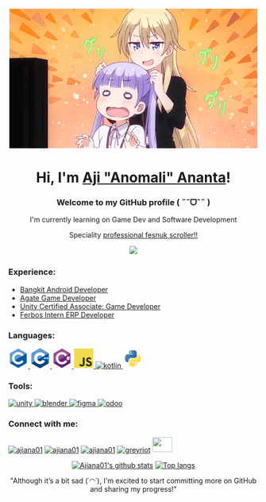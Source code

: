 <p align="center">
   <img src="new-game.gif" alt="Banner">
</p>

<h1 align="center">Hi, I'm <a href="#">Aji "Anomali" Ananta</a>!</h1>
<h3 align="center">Welcome to my GitHub profile ( ˶ˆᗜˆ˵ )</h3>

<p align="center">I'm currently learning on Game Dev and Software Development</p>
<p align="center">Speciality <a href="https://www.facebook.com/groups/1032515944638255">professional fesnuk scroller!!</a></p>
<p align="center"><img src="https://user-images.githubusercontent.com/74038190/235294010-ec412ef5-e3da-4efa-b1d4-0ab4d4638755.gif" width="40"> </p>


<h3 align="left">Experience:</h3>
<ul>
   <li><a href="https://www.dicoding.com/programs/bangkit" target="_blank">Bangkit Android Developer</a></li>
   <li><a href="https://academy.agate.id/" target="_blank">Agate Game Developer</a></li>
   <li><a href="https://www.credly.com/badges/f9520387-779d-4ac5-9cb7-4d17667f8a9c" target="_blank">Unity Certified Associate: Game Developer</a></li>
   <li><a href="https://ferbos-software.com/" target="_blank">Ferbos Intern ERP Developer</a></li>
</ul>

<h3 align="left">Languages:</h3>
<p align="left">
  <a href="https://www.cprogramming.com/" target="_blank" rel="noreferrer"> <img src="https://raw.githubusercontent.com/devicons/devicon/master/icons/c/c-original.svg" alt="c" width="40" height="40"/> </a>
  <a href="https://www.w3schools.com/cpp/" target="_blank" rel="noreferrer"> <img src="https://raw.githubusercontent.com/devicons/devicon/master/icons/cplusplus/cplusplus-original.svg" alt="cplusplus" width="40" height="40"/> </a>
  <a href="https://www.w3schools.com/cs/" target="_blank" rel="noreferrer"> <img src="https://raw.githubusercontent.com/devicons/devicon/master/icons/csharp/csharp-original.svg" alt="csharp" width="40" height="40"/> </a>
  <a href="https://developer.mozilla.org/en-US/docs/Web/JavaScript" target="_blank" rel="noreferrer"> <img src="https://raw.githubusercontent.com/devicons/devicon/master/icons/javascript/javascript-original.svg" alt="javascript" width="40" height="40"/> </a>
  <a href="https://kotlinlang.org" target="_blank" rel="noreferrer"> <img src="https://www.vectorlogo.zone/logos/kotlinlang/kotlinlang-icon.svg" alt="kotlin" width="40" height="40"/> </a>
  <a href="https://www.python.org" target="_blank" rel="noreferrer"> <img src="https://raw.githubusercontent.com/devicons/devicon/master/icons/python/python-original.svg" alt="python" width="40" height="40"/> </a>  </p>

<h3 align="left">Tools:</h3>
<p align="left">
  <a href="https://unity.com/" target="_blank" rel="noreferrer"> <img src="https://www.vectorlogo.zone/logos/unity3d/unity3d-icon.svg" alt="unity" width="40" height="40"/> </a>
  <a href="https://www.blender.org/" target="_blank" rel="noreferrer"> <img src="https://download.blender.org/branding/community/blender_community_badge_white.svg" alt="blender" width="40" height="40"/> </a>
  <a href="https://www.figma.com/" target="_blank" rel="noreferrer"> <img src="https://www.vectorlogo.zone/logos/figma/figma-icon.svg" alt="figma" width="40" height="40"/> </a>
  <a href="https://www.odoo.com/" target="_blank" rel="noreferrer"> <img src="https://odoocdn.com/openerp_website/static/src/img/assets/png/odoo_logo.png" alt="odoo" width="100" height="40"/> </a>
</p>

<h3 align="left">Connect with me:</h3>
<p align="left">
<a href="https://linkedin.com/in/ajiana01" target="blank"><img align="center" src="https://raw.githubusercontent.com/rahuldkjain/github-profile-readme-generator/master/src/images/icons/Social/linked-in-alt.svg" alt="ajiana01" height="30" width="40" /></a>
<a href="https://fb.com/ajiana01" target="blank"><img align="center" src="https://raw.githubusercontent.com/rahuldkjain/github-profile-readme-generator/master/src/images/icons/Social/facebook.svg" alt="ajiana01" height="30" width="40" /></a>
<a href="https://instagram.com/ajiana01" target="blank"><img align="center" src="https://raw.githubusercontent.com/rahuldkjain/github-profile-readme-generator/master/src/images/icons/Social/instagram.svg" alt="ajiana01" height="30" width="40" /></a>
<a href="https://discord.gg/greyriot" target="blank"><img align="center" src="https://raw.githubusercontent.com/rahuldkjain/github-profile-readme-generator/master/src/images/icons/Social/discord.svg" alt="greyriot" height="30" width="40" /></a>
<a href="https://ajiana01.itch.io/"><img src="https://static.itch.io/images/itchio-textless-white.svg" height="30" width="40"/></a>
</p>

<div align="center">
  <a href="https://github.com/ajiana01"><img src="https://github-readme-stats.vercel.app/api?username=ajiana01&hide_border=true&show_icons=true" alt="Ajiana01's github stats"></a>
  <a href="https://github.com/ajiana01"><img alt="Top langs" src="https://github-readme-stats.vercel.app/api/top-langs/?username=ajiana01&layout=compact&&langs_count=8"/></a>
  
</div>

<p align="center">
"Although it’s a bit sad (˙◠˙), I'm excited to start committing more on GitHub and sharing my progress!"
</p>

<!---
ajiana01/ajiana01 is a ✨ special ✨ repository because its `README.md` (this file) appears on your GitHub profile.
You can click the Preview link to take a look at your changes.
--->
